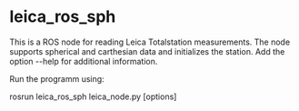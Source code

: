 leica_ros_sph
=============

This is a ROS node for reading Leica Totalstation measurements. The node supports spherical and carthesian data and initializes the station. Add the option --help for additional information.

Run the programm using:

rosrun leica_ros_sph leica_node.py [options]
